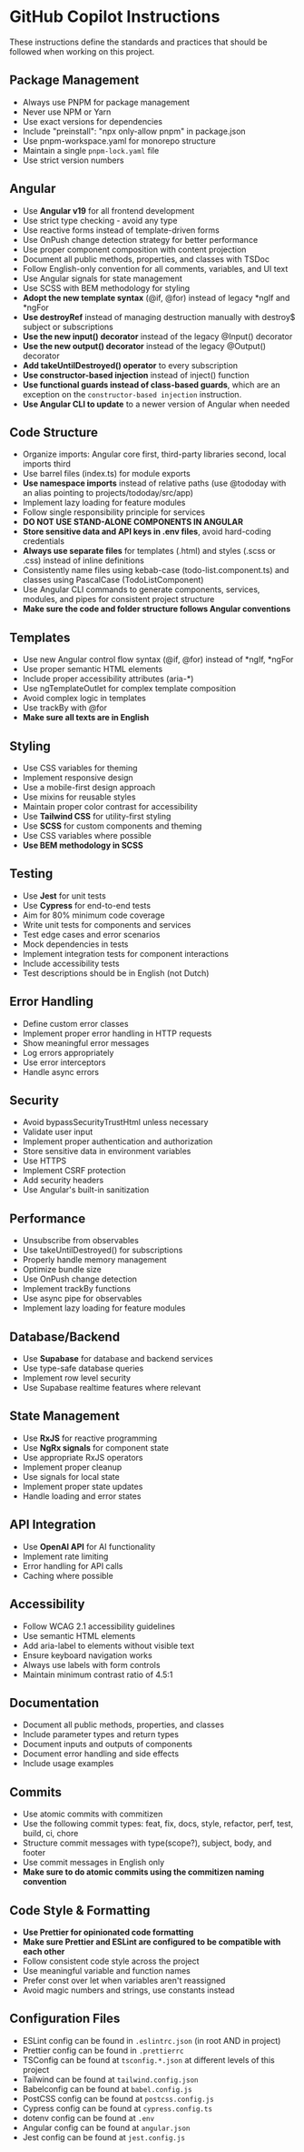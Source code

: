 # GitHub Copilot Instructions

These instructions define the standards and practices that should be followed when working on this project.

## Package Management

- Always use PNPM for package management
- Never use NPM or Yarn
- Use exact versions for dependencies
- Include "preinstall": "npx only-allow pnpm" in package.json
- Use pnpm-workspace.yaml for monorepo structure
- Maintain a single `pnpm-lock.yaml` file
- Use strict version numbers

## Angular

- Use **Angular v19** for all frontend development
- Use strict type checking - avoid any type
- Use reactive forms instead of template-driven forms
- Use OnPush change detection strategy for better performance
- Use proper component composition with content projection
- Document all public methods, properties, and classes with TSDoc
- Follow English-only convention for all comments, variables, and UI text
- Use Angular signals for state management
- Use SCSS with BEM methodology for styling
- **Adopt the new template syntax** (@if, @for) instead of legacy \*ngIf and \*ngFor
- **Use destroyRef** instead of managing destruction manually with destroy$ subject or subscriptions
- **Use the new input() decorator** instead of the legacy @Input() decorator
- **Use the new output() decorator** instead of the legacy @Output() decorator
- **Add takeUntilDestroyed() operator** to every subscription
- **Use constructor-based injection** instead of inject() function
- **Use functional guards instead of class-based guards**, which are an exception on the `constructor-based injection` instruction.
- **Use Angular CLI to update** to a newer version of Angular when needed

## Code Structure

- Organize imports: Angular core first, third-party libraries second, local imports third
- Use barrel files (index.ts) for module exports
- **Use namespace imports** instead of relative paths (use @tododay with an alias pointing to projects/tododay/src/app)
- Implement lazy loading for feature modules
- Follow single responsibility principle for services
- **DO NOT USE STAND-ALONE COMPONENTS IN ANGULAR**
- **Store sensitive data and API keys in .env files**, avoid hard-coding credentials
- **Always use separate files** for templates (.html) and styles (.scss or .css) instead of inline definitions
- Consistently name files using kebab-case (todo-list.component.ts) and classes using PascalCase (TodoListComponent)
- Use Angular CLI commands to generate components, services, modules, and pipes for consistent project structure
- **Make sure the code and folder structure follows Angular conventions**

## Templates

- Use new Angular control flow syntax (@if, @for) instead of *ngIf, *ngFor
- Use proper semantic HTML elements
- Include proper accessibility attributes (aria-\*)
- Use ngTemplateOutlet for complex template composition
- Avoid complex logic in templates
- Use trackBy with @for
- **Make sure all texts are in English**

## Styling

- Use CSS variables for theming
- Implement responsive design
- Use a mobile-first design approach
- Use mixins for reusable styles
- Maintain proper color contrast for accessibility
- Use **Tailwind CSS** for utility-first styling
- Use **SCSS** for custom components and theming
- Use CSS variables where possible
- **Use BEM methodology in SCSS**

## Testing

- Use **Jest** for unit tests
- Use **Cypress** for end-to-end tests
- Aim for 80% minimum code coverage
- Write unit tests for components and services
- Test edge cases and error scenarios
- Mock dependencies in tests
- Implement integration tests for component interactions
- Include accessibility tests
- Test descriptions should be in English (not Dutch)

## Error Handling

- Define custom error classes
- Implement proper error handling in HTTP requests
- Show meaningful error messages
- Log errors appropriately
- Use error interceptors
- Handle async errors

## Security

- Avoid bypassSecurityTrustHtml unless necessary
- Validate user input
- Implement proper authentication and authorization
- Store sensitive data in environment variables
- Use HTTPS
- Implement CSRF protection
- Add security headers
- Use Angular's built-in sanitization

## Performance

- Unsubscribe from observables
- Use takeUntilDestroyed() for subscriptions
- Properly handle memory management
- Optimize bundle size
- Use OnPush change detection
- Implement trackBy functions
- Use async pipe for observables
- Implement lazy loading for feature modules

## Database/Backend

- Use **Supabase** for database and backend services
- Use type-safe database queries
- Implement row level security
- Use Supabase realtime features where relevant

## State Management

- Use **RxJS** for reactive programming
- Use **NgRx signals** for component state
- Use appropriate RxJS operators
- Implement proper cleanup
- Use signals for local state
- Implement proper state updates
- Handle loading and error states

## API Integration

- Use **OpenAI API** for AI functionality
- Implement rate limiting
- Error handling for API calls
- Caching where possible

## Accessibility

- Follow WCAG 2.1 accessibility guidelines
- Use semantic HTML elements
- Add aria-label to elements without visible text
- Ensure keyboard navigation works
- Always use labels with form controls
- Maintain minimum contrast ratio of 4.5:1

## Documentation

- Document all public methods, properties, and classes
- Include parameter types and return types
- Document inputs and outputs of components
- Document error handling and side effects
- Include usage examples

## Commits

- Use atomic commits with commitizen
- Use the following commit types: feat, fix, docs, style, refactor, perf, test, build, ci, chore
- Structure commit messages with type(scope?), subject, body, and footer
- Use commit messages in English only
- **Make sure to do atomic commits using the commitizen naming convention**

## Code Style & Formatting

- **Use Prettier for opinionated code formatting**
- **Make sure Prettier and ESLint are configured to be compatible with each other**
- Follow consistent code style across the project
- Use meaningful variable and function names
- Prefer const over let when variables aren't reassigned
- Avoid magic numbers and strings, use constants instead

## Configuration Files

- ESLint config can be found in `.eslintrc.json` (in root AND in project)
- Prettier config can be found in `.prettierrc`
- TSConfig can be found at `tsconfig.*.json` at different levels of this project
- Tailwind can be found at `tailwind.config.json`
- Babelconfig can be found at `babel.config.js`
- PostCSS config can be found at `postcss.config.js`
- Cypress config can be found at `cypress.config.ts`
- dotenv config can be found at `.env`
- Angular config can be found at `angular.json`
- Jest config can be found at `jest.config.js`
